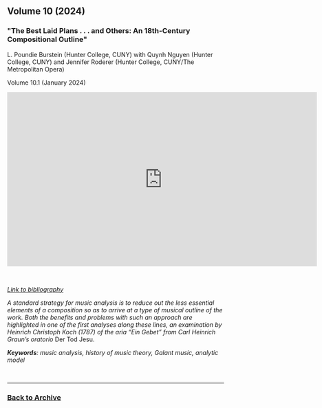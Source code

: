 ## Volume 10 (2024)

### "The Best Laid Plans . . . and Others: An 18th-Century Compositional Outline"
L. Poundie Burstein (Hunter College, CUNY) with Quynh Nguyen (Hunter College, CUNY) and Jennifer Roderer (Hunter College, CUNY/The Metropolitan Opera)

Volume 10.1 (January 2024)

<div class="intrinsic-container intrinsic-container-16x9">
<center><iframe src="https://player.vimeo.com/video/777304794?title=0&byline=0&portrait=0" width="720" height="405" frameborder="0" allow="autoplay; fullscreen" allowfullscreen></iframe></center>
</div><p>&nbsp;</p>

*[Link to bibliography](http://www.smt-v.org/bibliographies/10_1_Burstein_Roderer_Nguyen.pdf)*

*A standard strategy for music analysis is to reduce out the less essential elements of a composition so as to arrive at a type of musical outline of the work. Both the benefits and problems with such an approach are highlighted in one of the first analyses along these lines, an examination by Heinrich Christoph Koch (1787) of the aria “Ein Gebet” from Carl Heinrich Graun’s oratorio* Der Tod Jesu.

***Keywords**: music analysis, history of music theory, Galant music, analytic model*

<!--DOI: [http://doi.org/10.30535/smtv.10.1](http://doi.org/10.30535/smtv.10.1)-->
<p>&nbsp;</p>
<hr>


### [Back to Archive](index.md)

